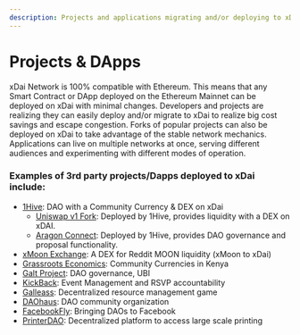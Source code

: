 ```yaml
---
description: Projects and applications migrating and/or deploying to xDai
---
```


# Projects & DApps

xDai Network is 100% compatible with Ethereum. This means that any Smart Contract or DApp deployed on the Ethereum Mainnet can be deployed on xDai with minimal changes. Developers and projects are realizing they can easily deploy and/or migrate to xDai to realize big cost savings and escape congestion.  Forks of popular projects can also be deployed on xDai to take advantage of the stable network mechanics. Applications can live on multiple networks at once, serving different audiences and experimenting with different modes of operation.

### Examples of 3rd party projects/Dapps deployed to xDai include:

* [1Hive](1hive.md): DAO with a Community Currency & DEX on xDai
  * [Uniswap v1 Fork](https://uniswap.1hive.org/swap): Deployed by 1Hive, provides liquidity with a DEX on xDAI.
  * [Aragon Connect](https://1hive.org/): Deployed by 1Hive, provides DAO governance and proposal functionality.
* [xMoon Exchange](https://xmoon.exchange/): A DEX for Reddit MOON liquidity \(xMoon to xDai\)
* [Grassroots Economics](../use-cases/community-currencies.md):  Community Currencies in Kenya
* [Galt Project](../use-cases/dao-governance.md): DAO governance, UBI
* [KickBack](https://medium.com/wearekickback/kickback-x-the-three-experimental-new-features-bb75e1149022): Event Management and RSVP accountability
* [Galleass](galleass.io.md): Decentralized resource management game
* [DAOhaus](https://xdai.daohaus.club/): DAO community organization
* [FacebookFly](https://fbfly.xyz/): Bringing DAOs to Facebook
* [PrinterDAO](https://aragon.1hive.org/#/printerdao/): Decentralized platform to access large scale printing





